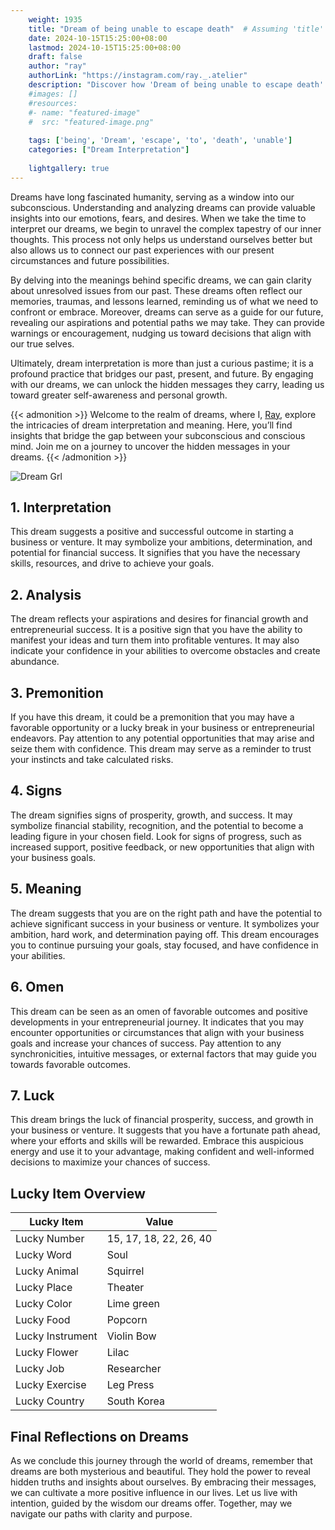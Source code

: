 ```yaml
---
    weight: 1935
    title: "Dream of being unable to escape death"  # Assuming 'title' column exists
    date: 2024-10-15T15:25:00+08:00
    lastmod: 2024-10-15T15:25:00+08:00
    draft: false
    author: "ray"
    authorLink: "https://instagram.com/ray._.atelier"
    description: "Discover how 'Dream of being unable to escape death' can interpret your future and uncover its significant meanings in your life."
    #images: []
    #resources:
    #- name: "featured-image"
    #  src: "featured-image.png"
    
    tags: ['being', 'Dream', 'escape', 'to', 'death', 'unable']
    categories: ["Dream Interpretation"]
    
    lightgallery: true
---
```

    
Dreams have long fascinated humanity, serving as a window into our subconscious. Understanding and analyzing dreams can provide valuable insights into our emotions, fears, and desires. When we take the time to interpret our dreams, we begin to unravel the complex tapestry of our inner thoughts. This process not only helps us understand ourselves better but also allows us to connect our past experiences with our present circumstances and future possibilities.

By delving into the meanings behind specific dreams, we can gain clarity about unresolved issues from our past. These dreams often reflect our memories, traumas, and lessons learned, reminding us of what we need to confront or embrace. Moreover, dreams can serve as a guide for our future, revealing our aspirations and potential paths we may take. They can provide warnings or encouragement, nudging us toward decisions that align with our true selves.

Ultimately, dream interpretation is more than just a curious pastime; it is a profound practice that bridges our past, present, and future. By engaging with our dreams, we can unlock the hidden messages they carry, leading us toward greater self-awareness and personal growth.

{{< admonition >}}
Welcome to the realm of dreams, where I, [Ray](https://instagram.com/ray._.atelier), explore the intricacies of dream interpretation and meaning. Here, you’ll find insights that bridge the gap between your subconscious and conscious mind. Join me on a journey to uncover the hidden messages in your dreams.
{{< /admonition >}}

![Dream Grl](https://cdn.pixabay.com/photo/2017/11/02/03/35/gothic-2910057_1280.jpg "Dream Grl")

## 1. Interpretation
 This dream suggests a positive and successful outcome in starting a business or venture. It may symbolize your ambitions, determination, and potential for financial success. It signifies that you have the necessary skills, resources, and drive to achieve your goals.

## 2. Analysis
 The dream reflects your aspirations and desires for financial growth and entrepreneurial success. It is a positive sign that you have the ability to manifest your ideas and turn them into profitable ventures. It may also indicate your confidence in your abilities to overcome obstacles and create abundance.

## 3. Premonition
 If you have this dream, it could be a premonition that you may have a favorable opportunity or a lucky break in your business or entrepreneurial endeavors. Pay attention to any potential opportunities that may arise and seize them with confidence. This dream may serve as a reminder to trust your instincts and take calculated risks.

## 4. Signs
 The dream signifies signs of prosperity, growth, and success. It may symbolize financial stability, recognition, and the potential to become a leading figure in your chosen field. Look for signs of progress, such as increased support, positive feedback, or new opportunities that align with your business goals.

## 5. Meaning
 The dream suggests that you are on the right path and have the potential to achieve significant success in your business or venture. It symbolizes your ambition, hard work, and determination paying off. This dream encourages you to continue pursuing your goals, stay focused, and have confidence in your abilities.

## 6. Omen
 This dream can be seen as an omen of favorable outcomes and positive developments in your entrepreneurial journey. It indicates that you may encounter opportunities or circumstances that align with your business goals and increase your chances of success. Pay attention to any synchronicities, intuitive messages, or external factors that may guide you towards favorable outcomes.

## 7. Luck
 This dream brings the luck of financial prosperity, success, and growth in your business or venture. It suggests that you have a fortunate path ahead, where your efforts and skills will be rewarded. Embrace this auspicious energy and use it to your advantage, making confident and well-informed decisions to maximize your chances of success.

## Lucky Item Overview
| Lucky Item          | Value              |
|---------------|--------------------|
| Lucky Number        | 15, 17, 18, 22, 26, 40  |
| Lucky Word          | Soul |
| Lucky Animal        | Squirrel |
| Lucky Place         | Theater     |
| Lucky Color         | Lime green     |
| Lucky Food          | Popcorn      |
| Lucky Instrument    | Violin Bow |
| Lucky Flower        | Lilac    |
| Lucky Job           | Researcher       |
| Lucky Exercise      | Leg Press  |
| Lucky Country       | South Korea    |


##  Final Reflections on Dreams

As we conclude this journey through the world of dreams, remember that dreams are both mysterious and beautiful. They hold the power to reveal hidden truths and insights about ourselves. By embracing their messages, we can cultivate a more positive influence in our lives. Let us live with intention, guided by the wisdom our dreams offer. Together, may we navigate our paths with clarity and purpose.
